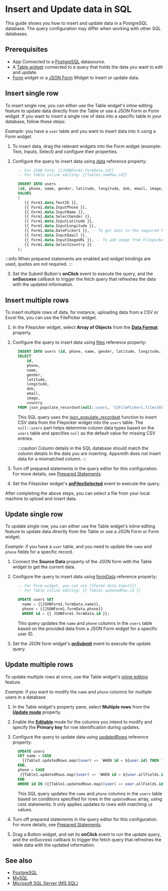 # Insert and Update data in SQL

This guide shows you how to insert and update data in a PostgreSQL database. The query configuration may differ when working with other SQL databases.


## Prerequisites

* App Connected to a [PostgreSQL](/connect-data/reference/querying-postgres) datasource.
* A [Table widget](/reference/widgets/table) connected to a query that holds the data you want to edit and update.
* [Form](/reference/widgets/form) widget or a [JSON Form](/reference/widgets/json-form) Widget to insert or update data.


## Insert single row

To insert single row, you can either use the Table widget's inline editing feature to update data directly from the Table or use a JSON Form or Form widget. If you want to insert a single row of data into a specific table in your database, follow these steps:

*Example*: you have a `user` table and you want to insert data into it using a Form widget.

1. To insert data, drag the relevant widgets into the Form widget (example: Text, Inputs, Select) and configure their properties.

2. Configure the query to insert data using [data](/reference/widgets/form#data-object) reference property:

<dd>

```sql
-- For JSON Form: {{JSONForm1.formData.id}} 
-- For Table inline editing: {{Table1.newRow.id}}

INSERT INTO users 
(id, phone, name, gender, latitude, longitude, dob, email, image, country) 
VALUES 
(
   {{ Form1.data.TextID }},
   {{ Form1.data.InputPhone }},
   {{ Form1.data.InputName }},
   {{ Form1.data.SelectGender }},
   {{ Form1.data.InputLatitude }},
   {{ Form1.data.InputLongitude }},
   {{ Form1.data.DatePicker1 }}, -- To get date in the required format use: {{DatePicker1.formattedDate}}
   {{ Form1.data.InputEmail }},
   {{ Form1.data.InputImageURL }}, -- To add image from Filepicker widget use: {FilePicker1.files[0].data}}
   {{ Form1.data.SelectCountry }}
);
```

</dd>

:::info
When prepared statements are enabled and widget bindings are used, quotes are not required.
:::





3. Set the Submit Button's **onClick** event to execute the query, and the **onSuccess** callback to trigger the fetch query that refreshes the data with the updated information.


## Insert multiple rows

To insert multiple rows of data, for instance, uploading data from a CSV or Excel file, you can use the FilePicker widget.


1. In the Filepicker widget, select **Array of Objects** from the [**Data Format**](/reference/widgets/filepicker#data-format-string) property. 

2. Configure the query to insert data using [files](/reference/widgets/filepicker#files-array) reference property:

<dd>


```sql
INSERT INTO users (id, phone, name, gender, latitude, longitude, dob, email, image, country)
SELECT
	id,
	phone, 
	name,
    gender, 
	latitude, 
	longitude,
    dob, 
    email, 
    image, 
    country
FROM json_populate_recordset(null::users, '{{FilePicker1.files[0].data}}');
```


This SQL query uses the [json_populate_recordset](https://www.postgresql.org/docs/current/functions-json.html) function to insert CSV data from the Filepicker widget into the `users` table. The `null::users` part helps determine column data types based on the `users` table and specifies `null` as the default value for missing CSV entries.

:::caution
Column details in the SQL database should match the column details in the data you are inserting. Appsmith does not insert data for a mismatched column.
:::


</dd>

3. Turn off prepared statements in the query editor for this configuration. For more details, see [Prepared Statements](/connect-data/concepts/how-to-use-prepared-statements).


4. Set the Filepicker widget's [**onFilesSelected**](/reference/widgets/filepicker#onfilesselected) event to execute the query.



After completing the above steps, you can select a file from your local machine to upload and insert data.


## Update single row

To update single row, you can either use the Table widget's inline editing feature to update data directly from the Table or use a JSON Form or Form widget.

*Example*: if you have a `user` table, and you need to update the `name` and `phone` fields for a specific record.

1. Connect the **Source Data** property of the JSON form with the Table widget to get the current data.

2. Configure the query to insert data using [formData](/reference/widgets/json-form#formdata-object) reference property:

<dd>

```sql
-- For Form widget, you can use {{Form1.data.Input1}}
-- For Table inline editing: {{ Table1.updatedRow.id }}

UPDATE users SET 
  name = {{JSONForm1.formData.name}},
  phone = {{JSONForm1.formData.phone}}
  WHERE id = {{ JSONForm1.formData.id }};
```

This query updates the `name` and `phone` columns in the `users` table based on the provided data from a JSON Form widget for a specific user ID.



</dd>

3. Set the JSON form widget's [**onSubmit**](/reference/widgets/json-form#onsubmit) event to execute the update query.

## Update multiple rows

To update multiple rows at once, use the Table widget's [inline editing](/reference/widgets/table/inline-editing) feature.

*Example*: if you want to modify the `name` and `phone` columns for multiple users in a database.

1. In the Table widget's property pane, select **Multiple rows** from the [**Update mode**](/reference/widgets/table#update-mode-string) property. 

2. Enable the [**Editable**](/reference/widgets/table#editable-boolean) mode for the columns you intend to modify and specify the **Primary key** for row identification during updates.

3. Configure the query to update data using [updatedRows](/reference/widgets/table#updatedrows-arrayobject) reference property:

<dd>

```sql
UPDATE users
SET name = CASE
  {{Table1.updatedRows.map((user) => `WHEN id = ${user.id} THEN '${user.updatedFields.name}'`).join('\n')}}
END,
phone = CASE
 {{Table1.updatedRows.map((user) => `WHEN id = ${user.allFields.id} THEN '${user.updatedFields.phone}'`).join('\n')}}
END
WHERE id IN ({{Table1.updatedRows.map((user) => user.allFields.id).join(',')}});
```

This SQL query updates the `name` and `phone` columns in the `users` table based on conditions specified for rows in the `updatedRows` array, using `CASE` statements. It only applies updates to rows with matching `id` values.

</dd>

4. Turn off prepared statements in the query editor for this configuration. For more details, see [Prepared Statements](/connect-data/concepts/how-to-use-prepared-statements).



5. Drag a Button widget, and set its **onClick** event to run the update query, and the onSuccess callback to trigger the fetch query that refreshes the table data with the updated information.

 <ZoomImage
    src="/img/multi-update-sql.gif" 
    alt="Update multiple rows"
    caption="Update multiple rows"
  />

## See also

* [PostgreSQL](/connect-data/reference/querying-postgres)
* [MySQL](/connect-data/reference/querying-mysql)
* [Microsoft SQL Server (MS SQL)](/connect-data/reference/querying-mssql)
